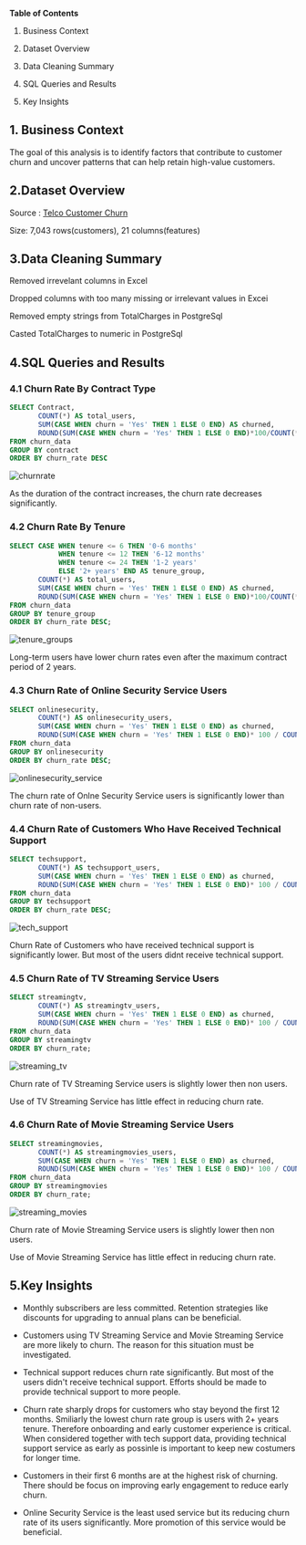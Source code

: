 
**Table of Contents**

1. Business Context 

2. Dataset Overview

3. Data Cleaning Summary

4. SQL Queries and Results

5. Key Insights


## 1. Business Context ##

The goal of this analysis is to identify factors that contribute to customer churn and uncover patterns that can help retain high-value customers.

## 2.Dataset Overview ##

Source : [Telco Customer Churn](https://www.kaggle.com/datasets/blastchar/telco-customer-churn)

Size: 7,043 rows(customers),
      21 columns(features)

## 3.Data Cleaning Summary ##

Removed irrevelant columns in Excel

Dropped columns with too many missing or irrelevant values in Excei

Removed empty strings from TotalCharges in PostgreSql

Casted TotalCharges to numeric in PostgreSql




## 4.SQL Queries and Results ##

### 4.1 Churn Rate By Contract Type ###


```sql
SELECT Contract,
       COUNT(*) AS total_users,
       SUM(CASE WHEN churn = 'Yes' THEN 1 ELSE 0 END) AS churned,
       ROUND(SUM(CASE WHEN churn = 'Yes' THEN 1 ELSE 0 END)*100/COUNT(*),2) AS churn_rate
FROM churn_data
GROUP BY contract
ORDER BY churn_rate DESC
```

![churnrate](https://github.com/user-attachments/assets/4d513d50-c4ec-4c47-9f24-5a2619f88ac0)

As the duration of the contract increases, the churn rate decreases significantly.

### 4.2 Churn Rate By Tenure ###


```sql
SELECT CASE WHEN tenure <= 6 THEN '0-6 months'
            WHEN tenure <= 12 THEN '6-12 months'
            WHEN tenure <= 24 THEN '1-2 years'
            ELSE '2+ years' END AS tenure_group,
       COUNT(*) AS total_users,
       SUM(CASE WHEN churn = 'Yes' THEN 1 ELSE 0 END) AS churned,
       ROUND(SUM(CASE WHEN churn = 'Yes' THEN 1 ELSE 0 END)*100/COUNT(*),2) AS churn_rate
FROM churn_data
GROUP BY tenure_group
ORDER BY churn_rate DESC;
```
![tenure_groups](https://github.com/user-attachments/assets/92d8e62c-44c7-46a0-823c-7011b37aa3e1)

Long-term users have lower churn rates even after the maximum contract period of 2 years.

### 4.3 Churn Rate of Online Security Service Users ###

```sql
SELECT onlinesecurity,
       COUNT(*) AS onlinesecurity_users,
       SUM(CASE WHEN churn = 'Yes' THEN 1 ELSE 0 END) as churned,
       ROUND(SUM(CASE WHEN churn = 'Yes' THEN 1 ELSE 0 END)* 100 / COUNT(*),2) AS churn_rate
FROM churn_data
GROUP BY onlinesecurity
ORDER BY churn_rate DESC;
```
![onlinesecurity_service](https://github.com/user-attachments/assets/f564f06c-072b-453f-ab06-58cb83dfdbba)

The churn rate of Onlne Security Service users is significantly lower than churn rate of non-users.

### 4.4 Churn Rate of Customers Who Have Received Technical Support  ###

```sql
SELECT techsupport,
       COUNT(*) AS techsupport_users,
       SUM(CASE WHEN churn = 'Yes' THEN 1 ELSE 0 END) as churned,
       ROUND(SUM(CASE WHEN churn = 'Yes' THEN 1 ELSE 0 END)* 100 / COUNT(*),2) AS churn_rate
FROM churn_data
GROUP BY techsupport
ORDER BY churn_rate DESC;
```
![tech_support](https://github.com/user-attachments/assets/d6dd9910-770f-4e96-bdcc-fcc850a92913)

Churn Rate of Customers who have received technical support is significantly lower. But most of the users didnt receive technical support.

### 4.5 Churn Rate of TV Streaming Service Users ###

```sql
SELECT streamingtv,
       COUNT(*) AS streamingtv_users,
       SUM(CASE WHEN churn = 'Yes' THEN 1 ELSE 0 END) as churned,
       ROUND(SUM(CASE WHEN churn = 'Yes' THEN 1 ELSE 0 END)* 100 / COUNT(*),2) AS churn_rate
FROM churn_data
GROUP BY streamingtv
ORDER BY churn_rate;
```
![streaming_tv](https://github.com/user-attachments/assets/48bc5af4-e9a9-4a14-8c17-30cc2f4ed213)

Churn rate of TV Streaming Service users is slightly lower then non users. 

Use of TV Streaming Service has little effect in reducing churn rate.

### 4.6 Churn Rate of Movie Streaming Service Users ###

```sql
SELECT streamingmovies,
       COUNT(*) AS streamingmovies_users,
       SUM(CASE WHEN churn = 'Yes' THEN 1 ELSE 0 END) as churned,
       ROUND(SUM(CASE WHEN churn = 'Yes' THEN 1 ELSE 0 END)* 100 / COUNT(*),2) AS churn_rate
FROM churn_data
GROUP BY streamingmovies
ORDER BY churn_rate;
```
![streaming_movies](https://github.com/user-attachments/assets/eba29fbb-e25a-4d26-8624-8e91f1678c58)

Churn rate of Movie Streaming Service users is slightly lower then non users.

Use of Movie Streaming Service has little effect in reducing churn rate.


## 5.Key Insights ##


- Monthly subscribers are less committed. Retention strategies like discounts for upgrading to annual plans can be beneficial.

- Customers using TV Streaming Service and Movie Streaming Service are more likely to churn. The reason for this situation must be investigated.

- Technical support reduces churn rate significantly. But most of the users didn't receive technical support. Efforts should be made to provide technical support to more people.

- Churn rate sharply drops for customers who stay beyond the first 12 months. Smiliarly the lowest churn rate group is users with 2+ years tenure. Therefore onboarding and early customer experience is critical. When considered together with tech support data, providing technical support service as early as possinle is important to keep new costumers for longer time.

- Customers in their first 6 months are at the highest risk of churning. There should be focus on improving early engagement to reduce early churn.

- Online Security Service is the least used service but its reducing churn rate of its users significantly. More promotion of this service would be beneficial.

  

